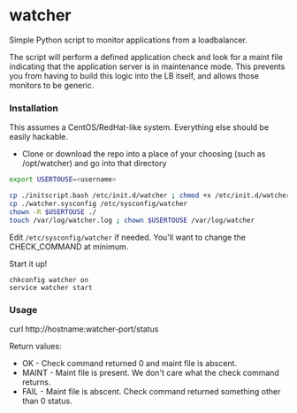 # watcher
Simple Python script to monitor applications from a loadbalancer.

The script will perform a defined application check and look for a maint file indicating that the application server is in maintenance mode. This prevents you from having to build this logic into the LB itself, and allows those monitors to be generic.

<h3>Installation</h3>
This assumes a CentOS/RedHat-like system. Everything else should be easily hackable.

* Clone or download the repo into a place of your choosing (such as /opt/watcher) and go into that directory

```bash
export USERTOUSE=<username>
```

```bash
cp ./initscript.bash /etc/init.d/watcher ; chmod +x /etc/init.d/watcher
cp ./watcher.sysconfig /etc/sysconfig/watcher
chown -R $USERTOUSE ./
touch /var/log/watcher.log ; chown $USERTOUSE /var/log/watcher
```

Edit <code>/etc/sysconfig/watcher</code> if needed. You'll want to change the CHECK_COMMAND at minimum.

Start it up!
```
chkconfig watcher on
service watcher start
```

<h3>Usage</h3>
curl http://hostname:watcher-port/status

Return values:
* OK - Check command returned 0 and maint file is abscent.
* MAINT - Maint file is present. We don't care what the check command returns.
* FAIL - Maint file is abscent. Check command returned something other than 0 status.
